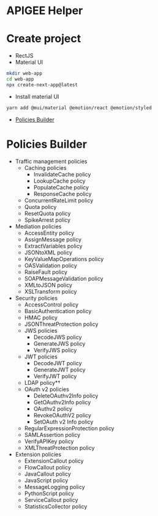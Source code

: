 # APIGEE Helper

# Create project
- RectJS
- Material UI
```sh
mkdir web-app
cd web-app
npx create-next-app@latest
```
- Install material UI
```sh
yarn add @mui/material @emotion/react @emotion/styled
```




* [Policies Builder](#policies-builder)

# Policies Builder
* Traffic management policies
    * Caching policies
        * InvalidateCache policy
        * LookupCache policy
        * PopulateCache policy
        * ResponseCache policy
    * ConcurrentRateLimit policy
    * Quota policy
    * ResetQuota policy
    * SpikeArrest policy
* Mediation policies
    * AccessEntity policy
    * AssignMessage policy
    * ExtractVariables policy
    * JSONtoXML policy
    * KeyValueMapOperations policy
    * OASValidation policy
    * RaiseFault policy
    * SOAPMessageValidation policy
    * XMLtoJSON policy
    * XSLTransform policy
* Security policies
    * AccessControl policy
    * BasicAuthentication policy
    * HMAC policy
    * JSONThreatProtection policy
    * JWS policies
        * DecodeJWS policy
        * GenerateJWS policy
        * VerifyJWS policy
    * JWT policies
        * DecodeJWT policy
        * GenerateJWT policy
        * VerifyJWT policy
    * LDAP policy*†
    * OAuth v2 policies
        * DeleteOAuthv2Info policy
        * GetOAuthv2Info policy
        * OAuthv2 policy
        * RevokeOAuthV2 policy
        * SetOAuth v2 Info policy
    * RegularExpressionProtection policy
    * SAMLAssertion policy
    * VerifyAPIKey policy
    * XMLThreatProtection policy
* Extension policies
    * ExtensionCallout policy
    * FlowCallout policy
    * JavaCallout policy
    * JavaScript policy
    * MessageLogging policy
    * PythonScript policy
    * ServiceCallout policy
    * StatisticsCollector policy